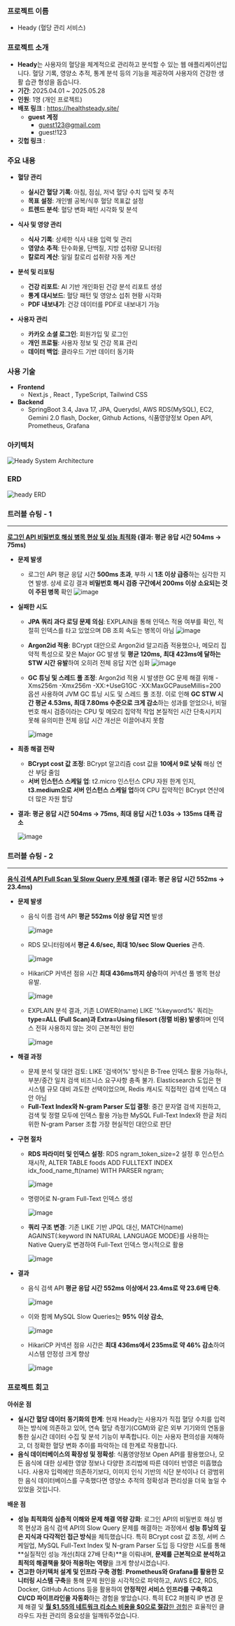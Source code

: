 ### 프로젝트 이름

- Heady (혈당 관리 서비스)

### 프로젝트 소개

- **Heady**는 사용자의 혈당을 체계적으로 관리하고 분석할 수 있는 웹 애플리케이션입니다. 
혈당 기록, 영양소 추적, 통계 분석 등의 기능을 제공하여 사용자의 건강한 생활 습관 형성을 돕습니다.
- **기간**: 2025.04.01 ~ 2025.05.28
- **인원**: 1명 (개인 프로젝트)
- **배포 링크** : https://healthsteady.site/
    - **guest 계정**
        - guest123@gmail.com
        - guest!123
- **깃헙 링크** :

### 주요 내용

- **혈당 관리**
    - **실시간 혈당 기록**: 아침, 점심, 저녁 혈당 수치 입력 및 추적
    - **목표 설정**: 개인별 공복/식후 혈당 목표값 설정
    - **트렌드 분석**: 혈당 변화 패턴 시각화 및 분석
- **식사 및 영양 관리**
    - **식사 기록**: 상세한 식사 내용 입력 및 관리
    - **영양소 추적**: 탄수화물, 단백질, 지방 섭취량 모니터링
    - **칼로리 계산**: 일일 칼로리 섭취량 자동 계산

- **분석 및 리포팅**
    - **건강 리포트**: AI 기반 개인화된 건강 분석 리포트 생성
    - **통계 대시보드**: 혈당 패턴 및 영양소 섭취 현황 시각화
    - **PDF 내보내기**: 건강 데이터를 PDF로 내보내기 가능
- **사용자 관리**
    - **카카오 소셜 로그인**: 회원가입 및 로그인
    - **개인 프로필**: 사용자 정보 및 건강 목표 관리
    - **데이터 백업**: 클라우드 기반 데이터 동기화

### 사용 기술

- **Frontend**
    - Next.js , React , TypeScript, Tailwind CSS
- **Backend**
    - SpringBoot 3.4, Java 17, JPA, Querydsl, AWS RDS(MySQL), EC2, Gemini 2.0 flash, Docker, Github Actions, 식품영양정보 Open API, Prometheus, Grafana

### 아키텍처
![Heady System Architecture](https://github.com/user-attachments/assets/60ce3488-ea5d-4425-b389-e11b80dce973)

### ERD
![heady ERD](https://github.com/user-attachments/assets/6d70b371-c4b1-43a8-aa79-a4c9df404d0c)


### 트러블 슈팅 - 1

---

**[로그인 API 비밀번호 해싱 병목 현상 및 성능 최적화](https://blog.naver.com/smileman___/223891986773) (결과: 평균 응답 시간 504ms → 75ms)**

- **문제 발생**
    - 로그인 API 평균 응답 시간 **500ms 초과**, 부하 시 **1초 이상 급증**하는 심각한 지연 발생. 상세 로깅 결과 **비밀번호 해시 검증 구간에서 200ms 이상 소요되는 것이 주된 병목** 확인
        ![image](https://github.com/user-attachments/assets/bf980bb9-33ab-4320-8de2-add558f008f4)
        

- **실패한 시도**
    - **JPA 쿼리 과다 로딩 문제 의심**: EXPLAIN을 통해 인덱스 적용 여부를 확인, 적절히 인덱스를 타고 있었으며 DB 조회 속도는 병목이 아님
      ![image](https://github.com/user-attachments/assets/3bfc4800-09c4-43e8-8e83-9f5cbb7084e3)


        
    
    - **Argon2id 적용**: BCrypt 대안으로 Argon2id 알고리즘 적용했으나, 메모리 집약적 특성으로 잦은 Major GC 발생 및 **평균 120ms, 최대 423ms에 달하는 STW 시간 유발**하여 오히려 전체 응답 지연 심화
        ![image](https://github.com/user-attachments/assets/f903a3e4-fe4f-4f83-92cd-a79d3d0c9809)

        
    
    - **GC 튜닝 및 스레드 풀 조정**: Argon2id 적용 시 발생한 GC 문제 해결 위해 -Xms256m -Xmx256m -XX:+UseG1GC -XX:MaxGCPauseMillis=200 옵션 사용하여 JVM GC 튜닝 시도 및 스레드 풀 조정. 이로 인해 **GC STW 시간 평균 4.53ms, 최대 7.80ms 수준으로 크게 감소**하는 성과를 얻었으나, 비밀번호 해시 검증이라는 CPU 및 메모리 집약적 작업 본질적인 시간 단축시키지 못해 유의미한 전체 응답 시간 개선은 이끌어내지 못함
        
        ![image](https://github.com/user-attachments/assets/2f83392f-5628-425f-809f-e60e684dec1e)

        

- **최종 해결 전략**
    - **BCrypt cost 값 조정**: BCrypt 알고리즘 cost 값을 **10에서 9로 낮춰** 해싱 연산 부담 줄임
    - **서버 인스턴스 스케일 업**: t2.micro 인스턴스 CPU 자원 한계 인지, **t3.medium으로 서버 인스턴스 스케일 업**하여 CPU 집약적인 BCrypt 연산에 더 많은 자원 할당

- **결과: 평균 응답 시간 504ms → 75ms, 최대 응답 시간 1.03s → 135ms 대폭 감소**
    
    ![image](https://github.com/user-attachments/assets/812b4c4c-b0a4-4c02-84ab-d5614dcbd4b4)

    

### 트러블 슈팅 - 2

---

**[음식 검색 API Full Scan 및 Slow Query 문제 해결](https://blog.naver.com/smileman___/223889586212) (결과: 평균 응답 시간 552ms → 23.4ms)**

- **문제 발생**
    - 음식 이름 검색 API **평균 552ms 이상 응답 지연** 발생
        
        ![image](https://github.com/user-attachments/assets/b8975820-e539-493f-9e5c-d138b8322f3a)

        
    
    - RDS 모니터링에서 **평균 4.6/sec, 최대 10/sec Slow Queries** 관측.
        
        ![image](https://github.com/user-attachments/assets/0de2b3e1-bd1f-4d70-90f5-b1f2eaf45258)

        
    
    - HikariCP 커넥션 점유 시간 **최대 436ms까지 상승**하여 커넥션 풀 병목 현상 유발.
        
        ![image](https://github.com/user-attachments/assets/16ff2391-8814-4d67-923f-03903ac19487)

        
    
    - EXPLAIN 분석 결과, 기존 LOWER(name) LIKE '%keyword%' 쿼리는 **type=ALL (Full Scan)과 Extra=Using filesort (정렬 비용) 발생**하며 인덱스 전혀 사용하지 않는 것이 근본적인 원인
        
        ![image](https://github.com/user-attachments/assets/d759578e-4f64-4f16-a8a3-a71448c3103d)

        

- **해결 과정**
    - 문제 분석 및 대안 검토: LIKE '검색어%' 방식은 B-Tree 인덱스 활용 가능하나, 부분/중간 일치 검색 비즈니스 요구사항 충족 불가. Elasticsearch 도입은 현 시스템 규모 대비 과도한 선택이었으며, Redis 캐시도 직접적인 검색 인덱스 대안 아님
    - **Full-Text Index와 N-gram Parser 도입 결정**: 중간 문자열 검색 지원하고, 검색 및 정렬 모두에 인덱스 활용 가능한 MySQL Full-Text Index와 한글 처리 위한 N-gram Parser 조합 가장 현실적인 대안으로 판단

- **구현 절차**
    - **RDS 파라미터 및 인덱스 설정**: RDS ngram_token_size=2 설정 후 인스턴스 재시작, ALTER TABLE foods ADD FULLTEXT INDEX idx_food_name_ft(name) WITH PARSER ngram;
        
        ![image](https://github.com/user-attachments/assets/42eedf7b-a871-41aa-a77c-7314b43b29b5)

        
    
    - 명령어로 N-gram Full-Text 인덱스 생성
        
        ![image](https://github.com/user-attachments/assets/7f674efa-baac-468d-9ca9-a822c472af03)

        
    
    - **쿼리 구조 변경**: 기존 LIKE 기반 JPQL 대신, MATCH(name) AGAINST(:keyword IN NATURAL LANGUAGE MODE)를 사용하는 Native Query로 변경하여 Full-Text 인덱스 명시적으로 활용
        
        ![image](https://github.com/user-attachments/assets/15900fd3-61aa-4b30-9f7c-d8b21121c768)

        
    
- **결과**
    - 음식 검색 API **평균 응답 시간 552ms 이상에서 23.4ms로 약 23.6배 단축**.
        
        ![image](https://github.com/user-attachments/assets/75cbcae7-ec31-4762-a396-e761c559b874)

        
    
    - 이와 함께 MySQL Slow Queries는 **95% 이상 감소**,
        
        ![image](https://github.com/user-attachments/assets/6aeb3a6f-bafb-4630-9f8d-4aa14ff2ee8a)


        
    
    - HikariCP 커넥션 점유 시간은 **최대 436ms에서 235ms로 약 46% 감소**하여 시스템 안정성 크게 향상
        
        ![image](https://github.com/user-attachments/assets/4ce2654c-1fc1-4b81-a847-216ebe59d92f)

        

### 프로젝트 회고

**아쉬운 점**

- **실시간 혈당 데이터 동기화의 한계**: 현재 Heady는 사용자가 직접 혈당 수치를 입력하는 방식에 의존하고 있어, 연속 혈당 측정기(CGM)와 같은 외부 기기와의 연동을 통한 실시간 데이터 수집 및 분석 기능이 부족합니다. 이는 사용자 편의성을 저해하고, 더 정확한 혈당 변화 추이를 파악하는 데 한계로 작용합니다.
- **음식 데이터베이스의 확장성 및 정확성**: 식품영양정보 Open API를 활용했으나, 모든 음식에 대한 상세한 영양 정보나 다양한 조리법에 따른 데이터 반영은 미흡했습니다. 사용자 입력에만 의존하기보다, 이미지 인식 기반의 식단 분석이나 더 광범위한 음식 데이터베이스를 구축했다면 영양소 추적의 정확성과 편리성을 더욱 높일 수 있었을 것입니다.

**배운 점**

- **성능 최적화의 심층적 이해와 문제 해결 역량 강화**: 로그인 API의 비밀번호 해싱 병목 현상과 음식 검색 API의 Slow Query 문제를 해결하는 과정에서 **성능 튜닝의 깊은 지식과 다각적인 접근 방식**을 체득했습니다. 특히 BCrypt cost 값 조정, 서버 스케일업, MySQL Full-Text Index 및 N-gram Parser 도입 등 다양한 시도를 통해 **실질적인 성능 개선(최대 27배 단축)**을 이뤄내며, **문제를 근본적으로 분석하고 최적의 해결책을 찾아 적용하는 역량**을 크게 향상시켰습니다.
- **견고한 아키텍처 설계 및 인프라 구축 경험**: **Prometheus와 Grafana를 활용한 모니터링 시스템 구축**을 통해 문제 원인을 시각적으로 파악하고, AWS EC2, RDS, Docker, GitHub Actions 등을 활용하여 **안정적인 서비스 인프라를 구축하고 CI/CD 파이프라인을 자동화**하는 경험을 쌓았습니다. 특히 EC2 퍼블릭 IP 변경 문제 해결 및 [**월 $1.55의 네트워크 리소스 비용을 $0으로 절감**한 경험](https://blog.naver.com/smileman___/223888966345)은 효율적인 클라우드 자원 관리의 중요성을 일깨워주었습니다.
